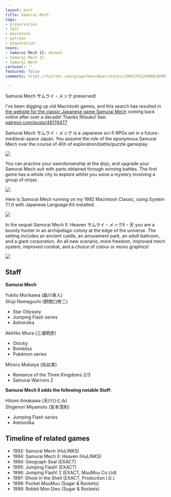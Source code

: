 ```yaml
---
layout: post
title: Samurai Mech
tags:
- preservation
- 1bit
- macintosh
- patreon
- playstation
nouns:
- Samurai Mech II: Heaven
- Samurai Mech II
- Samurai Mech
carousel: ''
featured: false
comments: https://twitter.com/gingerbeardman/status/1366379129306836995

---
```

Samurai Mech サムライ・メック preserved!   
  
I've been digging up old Macintosh games, and this search has resulted in [the website for the classic Japanese game Samurai Mech](https://samuraimech.net) coming back online after over a decade! Thanks Ritsuko! See: [patreon.com/posts/48174477](https://www.patreon.com/posts/48174477)

Samurai Mech サムライ・メック is a Japanese sci-fi RPGs set in a future-medieval-space Japan. You assume the role of the eponymous Samurai Mech over the course of 40h of exploration/battle/puzzle gameplay.

![](https://pbs.twimg.com/media/EvZTzbRXMAwX9t5.png)

You can practice your swordsmanship at the dojo, and upgrade your Samurai Mech suit with parts obtained through winning battles. The first game has a whole city to explore whilst you solve a mystery involving a group of ninjas.

![](https://pbs.twimg.com/media/EvZVB64XYAYlNZW.png)

Here is Samurai Mech running on my 1992 Macintosh Classic, using System 7.1.0 with Japanese Language Kit installed.

![](https://pbs.twimg.com/media/EvZjDQmXAAkwY3K.jpg)

In the sequel Samurai Mech II: Heaven サムライ・メックII・天 you are a bounty hunter in an archipelago colony at the edge of the universe. The setting includes an ancient castle, an amusement park, an adult ballroom, and a giant corporation. An all new scenario, more freedom, improved mech system, improved combat, and a choice of colour or mono graphics!

![](https://pbs.twimg.com/media/EvZYUntWYAAtfuk.png)

## Staff

**Samurai Mech**
  
Yukito Morikawa (森川幸人)   
Shūji Nomaguchi (野間口修二)
- Star Odyssey
- Jumping Flash series
- Astronōka
  
Akihiko Miura (三浦明彦)
- Otocky
- Bombliss
- Pokémon series
  
Minoru Mukaiya (向谷実)
- Romance of the Three Kingdoms 2/3
- Samurai Warriors 2

**Samurai Mech II adds the following notable Staff:**
  
Hitomi Amakawa (天川ひとみ)  
Shigenori Miyamoto (宮本茂則)
- Jumping Flash series
- Astronōka

## Timeline of related games

- 1992: Samurai Mech (HuLINKS)
- 1994: Samurai Mech II: Heaven (HuLINKS)
- 1994: Geograph Seal (EXACT)
- 1995: Jumping Flash! (EXACT)
- 1996: Jumping Flash! 2 (EXACT, MuuMuu Co Ltd)
- 1997: Ghost in the Shell (EXACT, Production I.G.)
- 1999: Pocket MuuMuu (Sugar & Rockets)
- 1999: Robbit Mon Dieu (Sugar & Rockets)
